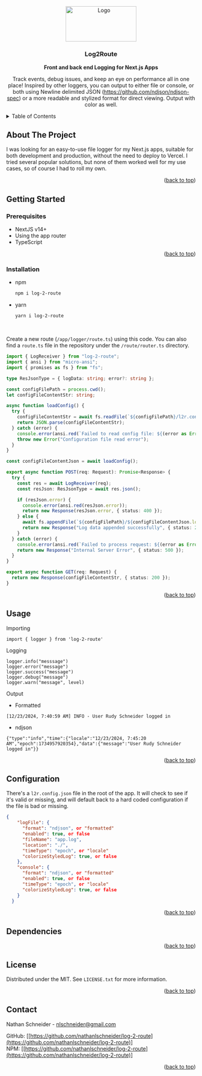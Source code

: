 <a id="readme-top"></a>
<br />
<div align="center">
  <a href="https://github.com/nathanlschneider/log-2-route">
    <img src="https://github.com/user-attachments/assets/16c7f17e-26c6-4fd1-a266-bf22e90d0e48" alt="Logo" width="188.77" height="94.3">
  </a>
<h3 align="center">Log2Route</h3>

  <p align="center">
    <strong>Front and back end Logging for Next.js Apps</strong>
    <br/>
    <div> Track events, debug issues, and keep an eye on performance all in one place! Inspired by other loggers, you can output to either file or console, or both
    using Newline delimited JSON (<a href="https://github.com/ndjson/ndjson-spec">https://github.com/ndjson/ndjson-spec</a>) or a more readable and stylized format for direct viewing. Output with color as well.</div>
  </p>
</div>

<!-- TABLE OF CONTENTS -->
<details>
  <summary>Table of Contents</summary>
  <ol>
    <li>
      <a href="#about-the-project">About The Project</a>
    </li>
    <li>
      <a href="#getting-started">Getting Started</a>
      <ul>
        <li><a href="#prerequisites">Prerequisites</a></li>
        <li><a href="#installation">Installation</a></li>
      </ul>
    </li>
    <li><a href="#configuration">Configuration</a></li>
    <li><a href="#usage">Usage</a></li>
    <li><a href="#dependencies">Dependencies</a></li>
    <li><a href="#license">License</a></li>
    <li><a href="#contact">Contact</a></li>
  </ol>
</details>

<!-- ABOUT THE PROJECT -->
## About The Project

I was looking for an easy-to-use file logger for my Next.js apps, suitable for both development and production, without the need to deploy to Vercel. I tried several popular solutions, but none of them worked well for my use cases, so of course I had to roll my own.

<p align="right">(<a href="#readme-top">back to top</a>)</p>


## Getting Started

### Prerequisites
<ul>
  <li>NextJS v14+</li>
  <li>Using the app router</li>
  <li>TypeScript</li>
</ul>
<p align="right">(<a href="#readme-top">back to top</a>)</p>

### Installation

* npm
  ```sh
  npm i log-2-route
  ```
* yarn
  ```sh
  yarn i log-2-route
  ```
<br/>
  
Create a new route (<code>/app/logger/route.ts</code>) using this code. You can also find a <code>route.ts</code> file in the repository under the <code>/route/router.ts</code> directory.
```typescript
import { LogReceiver } from "log-2-route";
import { ansi } from "micro-ansi";
import { promises as fs } from "fs";

type ResJsonType = { logData: string; error?: string };

const configFilePath = process.cwd();
let configFileContentStr: string;

async function loadConfig() {
  try {
    configFileContentStr = await fs.readFile(`${configFilePath}/l2r.config.json`, "utf-8");
    return JSON.parse(configFileContentStr);
  } catch (error) {
    console.error(ansi.red(`Failed to read config file: ${(error as Error).message}`));
    throw new Error("Configuration file read error");
  }
}

const configFileContentJson = await loadConfig();

export async function POST(req: Request): Promise<Response> {
  try {
    const res = await LogReceiver(req);
    const resJson: ResJsonType = await res.json();

    if (resJson.error) {
      console.error(ansi.red(resJson.error));
      return new Response(resJson.error, { status: 400 });
    } else {
      await fs.appendFile(`${configFilePath}/${configFileContentJson.logFile.fileName}`, resJson.logData);
      return new Response("Log data appended successfully", { status: 200 });
    }
  } catch (error) {
    console.error(ansi.red(`Failed to process request: ${(error as Error).message}`));
    return new Response("Internal Server Error", { status: 500 });
  }
}

export async function GET(req: Request) {
  return new Response(configFileContentStr, { status: 200 });
}

```
<p align="right">(<a href="#readme-top">back to top</a>)</p>

## Usage

Importing
```
import { logger } from 'log-2-route'
```

Logging
```
logger.info("messsage")
logger.error("message")
logger.success("message")
logger.debug("message")
logger.warn("message", level)
```

Output

<ul>
  <li>Formatted</li>
</ul>

```
[12/23/2024, 7:40:59 AM] INFO - User Rudy Schneider logged in
```

<ul>
  <li>ndjson</li>
</ul>

```
{"type":"info","time":{"locale":"12/23/2024, 7:45:20 AM","epoch":1734957920354},"data":{"message":"User Rudy Schneider logged in"}}
```

<p align="right">(<a href="#readme-top">back to top</a>)</p>

## Configuration

There's a <code>l2r.config.json</code> file in the root of the app. It will check to see if it's valid or missing, and will default back to a hard coded configuration if the file is bad or missing. 
```json
{
    "logFile": {
      "format": "ndjson", or "formatted"
      "enabled": true, or false
      "fileName": "app.log",
      "location": "./",
      "timeType": "epoch", or "locale"
      "colorizeStyledLog": true, or false
    },
    "console": {
      "format": "ndjson", or "formatted"
      "enabled": true, or false
      "timeType": "epoch", or "locale"
      "colorizeStyledLog": true, or false
    }
  }
```
<p align="right">(<a href="#readme-top">back to top</a>)</p>

## Dependencies

<p align="right">(<a href="#readme-top">back to top</a>)</p>

## License

Distributed under the MIT. See `LICENSE.txt` for more information.
<p align="right">(<a href="#readme-top">back to top</a>)</p>

## Contact

Nathan Schneider - nlschneider@gmail.com

GitHub: [[https://github.com/nathanlschneider/log-2-route](https://github.com/nathanlschneider/log-2-route)]<br/>
NPM:    [[https://github.com/nathanlschneider/log-2-route](https://github.com/nathanlschneider/log-2-route)]<br/>
<p align="right">(<a href="#readme-top">back to top</a>)</p>
